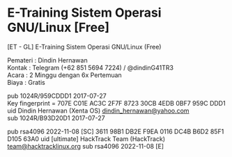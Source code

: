# E-Training Sistem Operasi GNU/Linux [Free]
[ET - GL] E-Training Sistem Operasi GNU/Linux (Free)  

Pemateri  : Dindin Hernawan  
Kontak    : Telegram (+62 851 5694 7224) / @dindinG41TR3  
Acara     : 2 Minggu dengan 6x Pertemuan  
Biaya     : Gratis  

pub   1024R/959CDDD1 2017-07-27  
      Key fingerprint = 707E C01E AC3C 2F7F 8723  30CB 4EDB 0BF7 959C DDD1  
uid                  Dindin Hernawan (Xenta OS) <dindin_hernawan@yahoo.com>  
sub   1024R/B93D20D1 2017-07-27  

pub   rsa4096 2022-11-08 [SC]
      3611 98B1 DB2E F9EA 0116  DC4B B6D2 85F1 D105 63A0
uid           [ultimate] HackTrack Team (HackTrack) <team@hacktracklinux.org>
sub   rsa4096 2022-11-08 [E]

